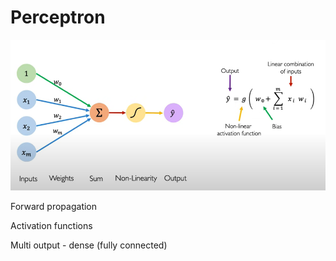 # Perceptron

![](<../.gitbook/assets/캡처 (1).PNG>)

Forward propagation

Activation functions

Multi output - dense (fully connected)

